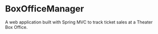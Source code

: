# BoxOfficeManager
A web application built with Spring MVC to track ticket sales at a Theater Box Office.
